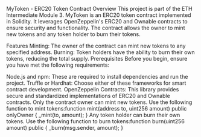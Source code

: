 MyToken - ERC20 Token Contract
Overview
This project is part of the ETH Intermediate Module 3. MyToken is an ERC20 token contract implemented in Solidity. It leverages OpenZeppelin's ERC20 and Ownable contracts to ensure security and functionality. The contract allows the owner to mint new tokens and any token holder to burn their tokens.

Features
Minting: The owner of the contract can mint new tokens to any specified address.
Burning: Token holders have the ability to burn their own tokens, reducing the total supply.
Prerequisites
Before you begin, ensure you have met the following requirements:

Node.js and npm: These are required to install dependencies and run the project.
Truffle or Hardhat: Choose either of these frameworks for smart contract development.
OpenZeppelin Contracts: This library provides secure and standardized implementations of ERC20 and Ownable contracts.
Only the contract owner can mint new tokens. Use the following function to mint tokens:function mint(address to, uint256 amount) public onlyOwner {
    _mint(to, amount);
}
Any token holder can burn their own tokens. Use the following function to burn tokens:function burn(uint256 amount) public {
    _burn(msg.sender, amount);
}

